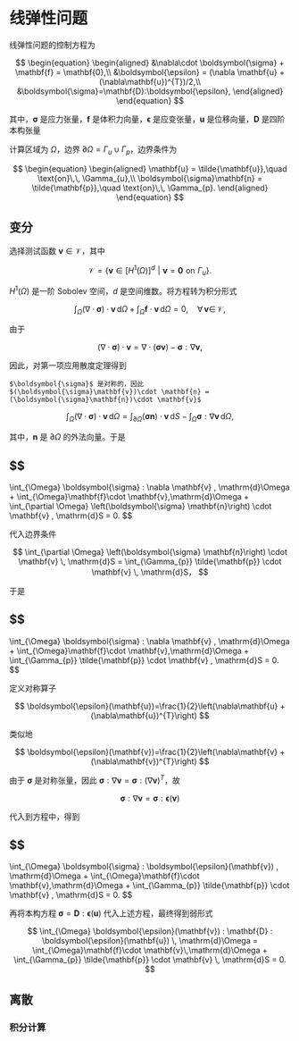 # 线弹性问题

线弹性问题的控制方程为

$$
\begin{equation}
\begin{aligned}
&\nabla\cdot \boldsymbol{\sigma} + \mathbf{f} = \mathbf{0},\\
&\boldsymbol{\epsilon} = (\nabla \mathbf{u} + (\nabla\mathbf{u})^{T})/2,\\
&\boldsymbol{\sigma}=\mathbf{D}:\boldsymbol{\epsilon},
\end{aligned}
\end{equation}
$$

其中，$\boldsymbol{\sigma}$ 是应力张量，$\mathbf{f}$ 是体积力向量，$\boldsymbol{\epsilon}$ 是应变张量，$\mathbf{u}$ 是位移向量，$\mathbf{D}$ 是四阶本构张量

计算区域为 $\Omega$，边界 $\partial\Omega=\Gamma_{u}\cup\Gamma_{p}$，边界条件为

$$
\begin{equation}
\begin{aligned}
\mathbf{u} = \tilde{\mathbf{u}},\quad \text{on}\,\, \Gamma_{u},\\
\boldsymbol{\sigma}\mathbf{n} = \tilde{\mathbf{p}},\quad \text{on}\,\, \Gamma_{p}.
\end{aligned}
\end{equation}
$$

## 变分

选择测试函数 $\mathbf{v}\in\mathcal{V}$，其中

$$
\mathcal{V}=\left\{\left.\mathbf{v}\in \left[H^{1}(\Omega)\right]^d \,\,\right|\,\, \mathbf{v}=\mathbf{0} \,\, \text{on}\,\, \Gamma_{u} \right\}.
$$

$H^{1}(\Omega)$ 是一阶 Sobolev 空间，$d$ 是空间维数。将方程转为积分形式

$$
\int_{\Omega}\left(\nabla\cdot\boldsymbol{\sigma}\right)\cdot \mathbf{v}\,\mathrm{d}\Omega  + \int_{\Omega}\mathbf{f}\cdot \mathbf{v}\,\mathrm{d}\Omega = 0,\quad \forall \, \mathbf{v} \in \, \mathcal{V},
$$

由于

$$
\left(\nabla \cdot \boldsymbol{\sigma}\right) \cdot \mathbf{v} = \nabla\cdot(\boldsymbol{\sigma}\mathbf{v})-\boldsymbol{\sigma}:\nabla\mathbf{v},
$$

因此，对第一项应用散度定理得到

```{margin}
$\boldsymbol{\sigma}$ 是对称的，因此 $(\boldsymbol{\sigma}\mathbf{v})\cdot \mathbf{n} = (\boldsymbol{\sigma}\mathbf{n})\cdot \mathbf{v}$
```

$$
\int_{\Omega} \left(\nabla \cdot \boldsymbol{\sigma}\right) \cdot \mathbf{v} \, \mathrm{d}\Omega =
\int_{\partial \Omega} \left(\boldsymbol{\sigma} \mathbf{n}\right) \cdot \mathbf{v} \, \mathrm{d}S -
\int_{\Omega} \boldsymbol{\sigma} : \nabla \mathbf{v} \, \mathrm{d}\Omega,
$$

其中，$\mathbf{n}$ 是 $\partial \Omega$ 的外法向量。于是

$$
-
\int_{\Omega} \boldsymbol{\sigma} : \nabla \mathbf{v} \, \mathrm{d}\Omega + \int_{\Omega}\mathbf{f}\cdot \mathbf{v}\,\mathrm{d}\Omega + \int_{\partial \Omega} \left(\boldsymbol{\sigma} \mathbf{n}\right) \cdot \mathbf{v} \, \mathrm{d}S = 0.
$$

代入边界条件

$$
\int_{\partial \Omega} \left(\boldsymbol{\sigma} \mathbf{n}\right) \cdot \mathbf{v} \, \mathrm{d}S = \int_{\Gamma_{p}} \tilde{\mathbf{p}} \cdot \mathbf{v} \, \mathrm{d}S，
$$

于是

$$
-
\int_{\Omega} \boldsymbol{\sigma} : \nabla \mathbf{v} \, \mathrm{d}\Omega + \int_{\Omega}\mathbf{f}\cdot \mathbf{v}\,\mathrm{d}\Omega + \int_{\Gamma_{p}} \tilde{\mathbf{p}} \cdot \mathbf{v} \, \mathrm{d}S = 0.
$$

定义对称算子

$$
\boldsymbol{\epsilon}(\mathbf{u})=\frac{1}{2}\left(\nabla\mathbf{u} + (\nabla\mathbf{u})^{T}\right)
$$

类似地

$$
\boldsymbol{\epsilon}(\mathbf{v})=\frac{1}{2}\left(\nabla\mathbf{v} + (\nabla\mathbf{v})^{T}\right)
$$

由于 $\boldsymbol{\sigma}$ 是对称张量，因此 $\boldsymbol{\sigma} : \nabla \mathbf{v} = \boldsymbol{\sigma} : (\nabla \mathbf{v})^T$，故 

$$
\boldsymbol{\sigma} : \nabla \mathbf{v} = \boldsymbol{\sigma} : \boldsymbol{\epsilon}(\mathbf{v})
$$

代入到方程中，得到

$$
-
\int_{\Omega} \boldsymbol{\sigma} : \boldsymbol{\epsilon}(\mathbf{v}) \, \mathrm{d}\Omega + \int_{\Omega}\mathbf{f}\cdot \mathbf{v}\,\mathrm{d}\Omega + \int_{\Gamma_{p}} \tilde{\mathbf{p}} \cdot \mathbf{v} \, \mathrm{d}S = 0.
$$

再将本构方程 $\boldsymbol{\sigma}=\mathbf{D}:\boldsymbol{\epsilon}(\mathbf{u})$ 代入上述方程，最终得到弱形式


$$
\int_{\Omega} \boldsymbol{\epsilon}(\mathbf{v}) : \mathbf{D} : \boldsymbol{\epsilon}(\mathbf{u}) \, \mathrm{d}\Omega = \int_{\Omega}\mathbf{f}\cdot \mathbf{v}\,\mathrm{d}\Omega + \int_{\Gamma_{p}} \tilde{\mathbf{p}} \cdot \mathbf{v} \, \mathrm{d}S = 0.
$$

## 离散

### 积分计算
